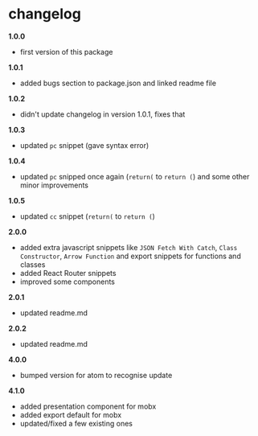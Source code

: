 # changelog

**1.0.0**

- first version of this package

**1.0.1**

- added bugs section to package.json and linked readme file

**1.0.2**

- didn't update changelog in version 1.0.1, fixes that

**1.0.3**

- updated `pc` snippet (gave syntax error)

**1.0.4**

- updated `pc` snipped once again (`return(` to `return (`) and some other minor improvements

**1.0.5**

- updated `cc` snippet (`return(` to `return (`)

**2.0.0**

- added extra javascript snippets like `JSON Fetch With Catch`, `Class Constructor`, `Arrow Function` and export snippets for functions and classes
- added React Router snippets
- improved some components

**2.0.1**

- updated readme.md

**2.0.2**

- updated readme.md

**4.0.0**

- bumped version for atom to recognise update

**4.1.0**

- added presentation component for mobx
- added export default for mobx
- updated/fixed a few existing ones
